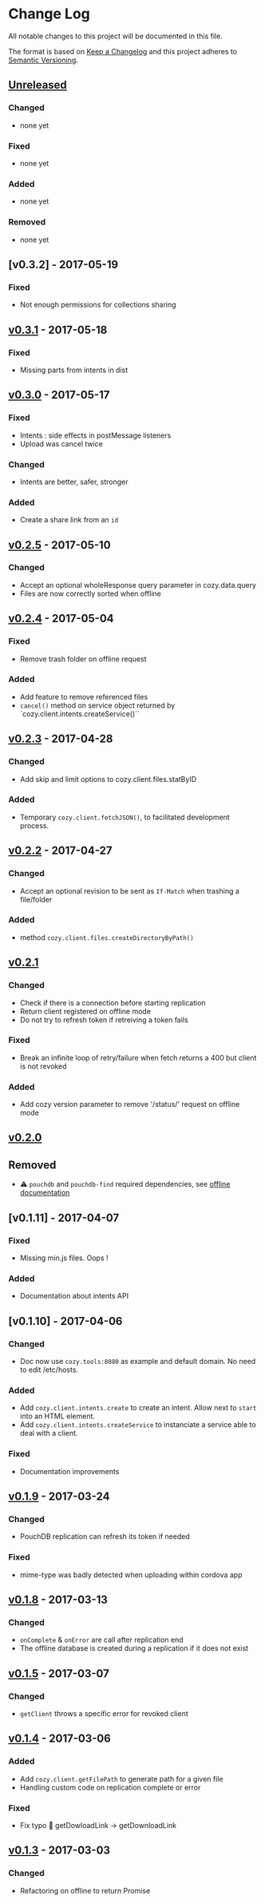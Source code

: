 # Change Log
All notable changes to this project will be documented in this file.

The format is based on [Keep a Changelog](http://keepachangelog.com/)
and this project adheres to [Semantic Versioning](http://semver.org/).


## [Unreleased]
### Changed
- none yet

### Fixed
- none yet

### Added
- none yet

### Removed
- none yet


## [v0.3.2] - 2017-05-19
### Fixed
- Not enough permissions for collections sharing


## [v0.3.1] - 2017-05-18
### Fixed
- Missing parts from intents in dist


## [v0.3.0] - 2017-05-17
### Fixed
- Intents : side effects in postMessage listeners
- Upload was cancel twice

### Changed
- Intents are better, safer, stronger

### Added
- Create a share link from an `id`


## [v0.2.5] - 2017-05-10
### Changed
- Accept an optional wholeResponse query parameter in cozy.data.query
- Files are now correctly sorted when offline


## [v0.2.4] - 2017-05-04
### Fixed
- Remove trash folder on offline request

### Added
- Add feature to remove referenced files
- `cancel()` method on service object returned by `cozy.client.intents.createService()``


## [v0.2.3] - 2017-04-28
### Changed
- Add skip and limit options to cozy.client.files.statByID

### Added
- Temporary `cozy.client.fetchJSON()`, to facilitated development process.


## [v0.2.2] - 2017-04-27
### Changed
- Accept an optional revision to be sent as `If-Match` when trashing a file/folder

### Added
- method `cozy.client.files.createDirectoryByPath()`


## [v0.2.1]
### Changed
- Check if there is a connection before starting replication
- Return client registered on offline mode
- Do not try to refresh token if retreiving a token fails

### Fixed
- Break an infinite loop of retry/failure when fetch returns a 400 but client is not revoked

### Added
- Add cozy version parameter to remove '/status/' request on offline mode


## [v0.2.0]
## Removed
- ⚠️ `pouchdb` and `pouchdb-find` required dependencies, see [offline documentation](https://github.com/cozy/cozy-client-js/blob/master/docs/offline.md)


## [v0.1.11] - 2017-04-07
### Fixed
- Missing min.js files. Oops !

### Added
- Documentation about intents API


## [v0.1.10] - 2017-04-06
### Changed
- Doc now use `cozy.tools:8080` as example and default domain. No need to edit /etc/hosts.

### Added
- Add `cozy.client.intents.create` to create an intent. Allow next to `start` into an HTML element.
- Add `cozy.client.intents.createService` to instanciate a service able to deal with a client.

### Fixed
- Documentation improvements


## [v0.1.9] - 2017-03-24
### Changed
- PouchDB replication can refresh its token if needed

### Fixed
- mime-type was badly detected when uploading within cordova app


## [v0.1.8] - 2017-03-13
### Changed
- `onComplete` & `onError` are call after replication end
- The offline database is created during a replication if it does not exist


## [v0.1.5] - 2017-03-07
### Changed
- `getClient` throws a specific error for revoked client


## [v0.1.4] - 2017-03-06
### Added
- Add `cozy.client.getFilePath` to generate path for a given file
- Handling custom code on replication complete or error

### Fixed
- Fix typo :bug: getDowloadLink -> getDownloadLink


## [v0.1.3] - 2017-03-03
### Changed
- Refactoring on offline to return Promise


[Unreleased]: https://github.com/cozy/cozy-client-js/compare/v0.3.2...HEAD
[v0.3.1]: https://github.com/cozy/cozy-client-js/compare/v0.3.1...v0.3.2
[v0.3.1]: https://github.com/cozy/cozy-client-js/compare/v0.3.0...v0.3.1
[v0.3.0]: https://github.com/cozy/cozy-client-js/compare/v0.2.5...v0.3.0
[v0.2.5]: https://github.com/cozy/cozy-client-js/compare/v0.2.4...v0.2.5
[v0.2.4]: https://github.com/cozy/cozy-client-js/compare/v0.2.3...v0.2.4
[v0.2.3]: https://github.com/cozy/cozy-client-js/compare/v0.2.2...v0.2.3
[v0.2.2]: https://github.com/cozy/cozy-client-js/compare/v0.2.1...v0.2.2
[v0.2.1]: https://github.com/cozy/cozy-client-js/compare/v0.2.0...v0.2.1
[v0.2.0]: https://github.com/cozy/cozy-client-js/compare/v0.1.9...v0.2.0
[v0.1.9]: https://github.com/cozy/cozy-client-js/compare/v0.1.8...v0.1.9
[v0.1.8]: https://github.com/cozy/cozy-client-js/compare/v0.1.7...v0.1.8
[v0.1.5]: https://github.com/cozy/cozy-client-js/compare/v0.1.4...v0.1.5
[v0.1.4]: https://github.com/cozy/cozy-client-js/compare/v0.1.3...v0.1.4
[v0.1.3]: https://github.com/cozy/cozy-client-js/compare/v0.1.2...v0.1.3
